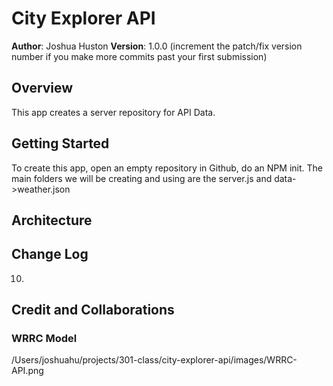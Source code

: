 # City Explorer API

**Author**: Joshua Huston
**Version**: 1.0.0 (increment the patch/fix version number if you make more commits past your first submission)

## Overview
This app creates a server repository for API Data.

## Getting Started
To create this app, open an empty repository in Github, do an NPM init. The main folders we will be creating and using are the server.js and data->weather.json

## Architecture
<!-- Provide a detailed description of the application design. What technologies (languages, libraries, etc) you're using, and any other relevant design information. -->

## Change Log
<!-- Use this area to document the iterative changes made to your application as each feature is successfully implemented. Use time stamps. Here's an example:

01-01-2001 4:59pm - Application now has a fully-functional express server, with a GET route for the location resource. -->

10.

## Credit and Collaborations
<!-- Give credit (and a link) to other people or resources that helped you build this application. -->

### WRRC Model

/Users/joshuahu/projects/301-class/city-explorer-api/images/WRRC-API.png
